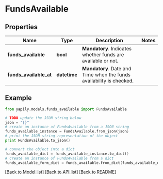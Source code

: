 # FundsAvailable


## Properties
Name | Type | Description | Notes
------------ | ------------- | ------------- | -------------
**funds_available** | **bool** | __Mandatory__. Indicates whether funds are available or not. | 
**funds_available_at** | **datetime** | __Mandatory__. Date and Time when the funds availability is checked. | 

## Example

```python
from yapily.models.funds_available import FundsAvailable

# TODO update the JSON string below
json = "{}"
# create an instance of FundsAvailable from a JSON string
funds_available_instance = FundsAvailable.from_json(json)
# print the JSON string representation of the object
print FundsAvailable.to_json()

# convert the object into a dict
funds_available_dict = funds_available_instance.to_dict()
# create an instance of FundsAvailable from a dict
funds_available_form_dict = funds_available.from_dict(funds_available_dict)
```
[[Back to Model list]](../README.md#documentation-for-models) [[Back to API list]](../README.md#documentation-for-api-endpoints) [[Back to README]](../README.md)


